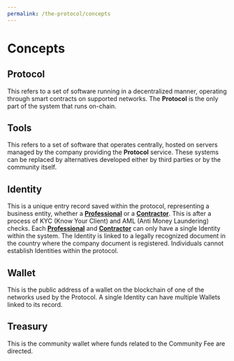 ```yaml
---
permalink: /the-protocol/concepts
---
```


# Concepts

## Protocol
This refers to a set of software running in a decentralized manner, operating through smart contracts on supported networks. The **Protocol** is the only part of the system that runs on-chain.

## Tools
This refers to a set of software that operates centrally, hosted on servers managed by the company providing the **Protocol** service. These systems can be replaced by alternatives developed either by third parties or by the community itself.

## Identity 
This is a unique entry record saved within the protocol, representing a business entity, whether a [**Professional**](/the-protocol/roles/#professional) or a [**Contractor**](/the-protocol/roles/#contractor). This is after a process of KYC (Know Your Client) and AML (Anti Money Laundering) checks. Each [**Professional**](/the-protocol/roles/#professional) and [**Contractor**](/the-protocol/roles/#contractor) can only have a single Identity within the system. The Identity is linked to a legally recognized document in the country where the company document is registered. Individuals cannot establish Identities within the protocol.

## Wallet
This is the public address of a wallet on the blockchain of one of the networks used by the Protocol. A single Identity can have multiple Wallets linked to its record.

## Treasury
This is the community wallet where funds related to the Community Fee are directed.